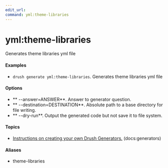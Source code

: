 ```yaml
---
edit_url: 
command: yml:theme-libraries
---
```

# yml:theme-libraries

Generates theme libraries yml file

#### Examples

- <code>drush generate yml:theme-libraries</code>. Generates theme libraries yml file

#### Options

- ** --answer=ANSWER**. Answer to generator question.
- ** --destination=DESTINATION**. Absolute path to a base directory for file writing.
- ** --dry-run**. Output the generated code but not save it to file system.

#### Topics

- [Instructions on creating your own Drush Generators.](../../vendor/drush/drush/docs/generators.md) (docs:generators)

#### Aliases

- theme-libraries

